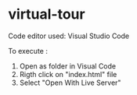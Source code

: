 # virtual-tour
Code editor used: Visual Studio Code

To execute :
1. Open as folder in Visual Code
2. Rigth click on "index.html" file
3. Select "Open With Live Server"
